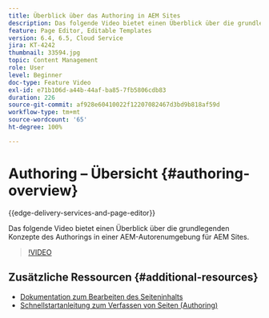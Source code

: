 ```yaml
---
title: Überblick über das Authoring in AEM Sites
description: Das folgende Video bietet einen Überblick über die grundlegenden Konzepte des Authorings in einer AEM-Autorenumgebung. Als Grundlage wird die Sites-Konsole verwendet.
feature: Page Editor, Editable Templates
version: 6.4, 6.5, Cloud Service
jira: KT-4242
thumbnail: 33594.jpg
topic: Content Management
role: User
level: Beginner
doc-type: Feature Video
exl-id: e71b106d-a44b-44af-ba85-7fb5806cdb83
duration: 226
source-git-commit: af928e60410022f12207082467d3bd9b818af59d
workflow-type: tm+mt
source-wordcount: '65'
ht-degree: 100%

---
```


# Authoring – Übersicht {#authoring-overview}

{{edge-delivery-services-and-page-editor}}

Das folgende Video bietet einen Überblick über die grundlegenden Konzepte des Authorings in einer AEM-Autorenumgebung für AEM Sites.

>[!VIDEO](https://video.tv.adobe.com/v/33594?quality=12&learn=on)

## Zusätzliche Ressourcen {#additional-resources}

* [Dokumentation zum Bearbeiten des Seiteninhalts](https://experienceleague.adobe.com/docs/experience-manager-cloud-service/sites/authoring/fundamentals/editing-content.html?lang=de)
* [Schnellstartanleitung zum Verfassen von Seiten (Authoring)](https://experienceleague.adobe.com/docs/experience-manager-cloud-service/sites/authoring/getting-started/quick-start.html?lang=de)

